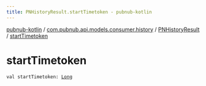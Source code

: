 ```yaml
---
title: PNHistoryResult.startTimetoken - pubnub-kotlin
---
```


[pubnub-kotlin](../../index.html) / [com.pubnub.api.models.consumer.history](../index.html) / [PNHistoryResult](index.html) / [startTimetoken](./start-timetoken.html)

# startTimetoken

`val startTimetoken: `[`Long`](https://kotlinlang.org/api/latest/jvm/stdlib/kotlin/-long/index.html)